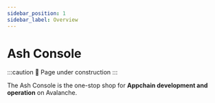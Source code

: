 ```yaml
---
sidebar_position: 1
sidebar_label: Overview
---
```


# Ash Console

:::caution
🚧 Page under construction
:::

The Ash Console is the one-stop shop for **Appchain development and operation** on Avalanche.
